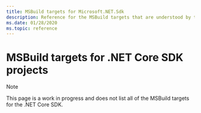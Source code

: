 ```yaml
---
title: MSBuild targets for Microsoft.NET.Sdk
description: Reference for the MSBuild targets that are understood by the .NET Core SDK.
ms.date: 01/28/2020
ms.topic: reference
---
```

# MSBuild targets for .NET Core SDK projects

> [!NOTE]
> This page is a work in progress and does not list all of the MSBuild targets for the .NET Core SDK.